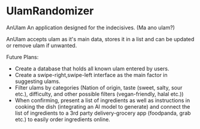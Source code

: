 # UlamRandomizer

AnUlam
An application designed for the indecisives. (Ma ano ulam?)

AnUlam accepts ulam as it's main data, stores it in a list and can be updated or remove ulam if unwanted.

Future Plans:
- Create a database that holds all known ulam entered by users.
- Create a swipe-right,swipe-left interface as the main factor in suggesting ulams.
- Filter ulams by categories (Nation of origin, taste (sweet, salty, sour etc.), difficulty, and other possible filters (vegan-friendly, halal etc.))
- When confirming, present a list of ingredients as well as instructions in cooking the dish (integrating an AI model to generate) and connect the list of ingredients to a 3rd party delivery-grocery app (foodpanda, grab etc.) to easily order ingredients online.
